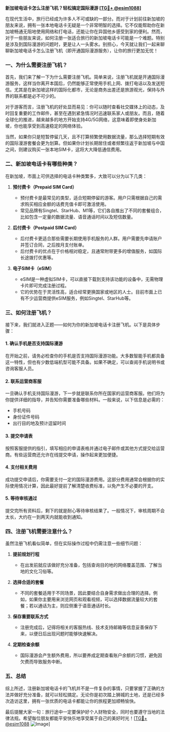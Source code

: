 **新加坡电话卡怎么注册飞机？轻松搞定国际漫游 [[TG💪+ @esim1088](https://t.me/s/esim1088)]**

在现代生活中，旅行已经成为许多人不可或缺的一部分。而对于计划前往新加坡的朋友来说，拥有一张本地电话卡无疑是一个非常明智的选择。它不仅能帮助你在新加坡畅通无阻地使用网络和打电话，还能让你在异国他乡感受到家的便利。然而，对于一些朋友来说，如何注册一张适合旅行的新加坡电话卡可能是一个难题。特别是涉及到国际漫游的问题时，更是让人一头雾水。别担心，今天就让我们一起来聊聊新加坡电话卡怎么注册飞机（即开通国际漫游服务），让你的旅行更加无忧！

### 一、为什么需要注册飞机？

首先，我们来了解一下为什么需要注册飞机。简单来说，注册飞机就是开通国际漫游服务，这样当你离开本国后，仍然能够正常使用手机上网、拨打电话以及发送短信。尤其是在新加坡这样的国际化都市，无论是商务出差还是旅游观光，保持与外界的联系都是必不可少的。

对于游客而言，注册飞机的好处显而易见：你可以随时查看社交媒体上的动态，及时回复重要的工作邮件，甚至在遇到紧急情况时迅速联系家人或朋友。而且，随着全球化的推进，越来越多的地方开始支持4G/5G网络，这意味着即使身处新加坡，你也能享受到高速稳定的网络体验。

当然，如果你只是短暂停留几天，且不打算频繁使用数据流量，那么选择短期有效的国际漫游套餐会更为划算。但如果你计划长期居住或者频繁往返于新加坡与中国之间，则建议购买一张本地SIM卡，这将大大降低通信费用。

### 二、新加坡电话卡有哪些种类？

在新加坡，市面上可供选择的电话卡种类繁多，大致可以分为以下几类：

1. **预付费卡（Prepaid SIM Card）**
   - 预付费卡是最常见的类型，适合短期停留的游客。用户只需根据自己的需求购买相应金额的话费充值卡即可激活使用。
   - 常见品牌有Singtel、StarHub、M1等，它们各自推出了不同的套餐组合，比如包含一定量的数据流量、语音通话时间以及短信数量。

2. **后付费卡（Postpaid SIM Card）**
   - 后付费卡更适合那些需要长期使用手机服务的人群。用户需要先申请账户并签订合同，之后按月支付账单。
   - 后付费卡的优点在于价格相对稳定，且通常附带更多的增值服务，如国际长途拨打优惠等。

3. **电子SIM卡（eSIM）**
   - eSIM是一种虚拟SIM卡，可以直接下载到支持该功能的设备中，无需物理卡片即可完成注册过程。
   - 它的优势在于灵活性高，适合经常更换国家或地区的人士。目前市面上已有不少运营商提供eSIM服务，例如Singtel、StarHub等。

### 三、如何注册飞机？

接下来，我们就进入正题——如何为你的新加坡电话卡注册飞机。以下是具体步骤：

#### 1. 确认手机是否支持国际漫游
在开始之前，请务必检查你的手机是否支持国际漫游功能。大多数智能手机都具备这一特性，但也有少数低端机型可能不具备。如果不确定，可以查阅手机说明书或咨询客服人员。

#### 2. 联系运营商客服
一旦确认手机支持国际漫游，下一步就是联系你所在国家的运营商客服。他们将为你提供详细的指导，并告知你需要准备哪些材料。一般来说，以下信息是必需的：
   - 手机号码
   - 身份证件号码
   - 出行目的地及预计逗留时间

#### 3. 提交申请表
按照客服提供的指引，填写相应的申请表格并通过电子邮件或其他方式提交给运营商。有些运营商还允许在线提交申请，操作起来更加便捷。

#### 4. 支付相关费用
成功提交申请后，你需要支付一定的国际漫游费用。这部分费用通常会根据你的实际使用情况计算，因此最好提前了解清楚收费标准，以免产生不必要的开支。

#### 5. 等待审核通过
提交完所有资料后，剩下的就是耐心等待审核结果了。一般情况下，审核周期不会太长，大约在一到两天内就能收到通知。

### 四、注册飞机需要注意什么？

虽然注册飞机看似简单，但在实际操作过程中仍需注意一些细节问题：

1. **提前规划行程**
   - 在出发前就应该做好充分准备，包括查询目的地的网络覆盖范围、了解当地的文化习俗等。
   
2. **选择合适的套餐**
   - 不同的套餐适用于不同场景，因此要结合自身需求做出合理的选择。例如，如果你主要用来浏览网页和观看视频，可以选择数据流量较大的套餐；若以通话为主，则应侧重于语音通话时长。

3. **保存重要联系方式**
   - 注册完成后，记得将相关的客服热线、技术支持邮箱等信息妥善保存下来，以便日后出现问题时能够快速解决。

4. **定期检查余额**
   - 国际漫游会产生额外费用，所以要养成定期查看账户余额的习惯，避免因欠费而导致服务中断。

### 五、总结

综上所述，注册新加坡电话卡的飞机并不是一件复杂的事情，只要掌握了正确的方法并做好充分准备，就可以轻松搞定。无论你是初次踏上狮城的土地，还是已经多次造访这里，拥有一张优质的电话卡都能让你的旅程更加顺畅愉快。

最后提醒大家一句：旅行途中一定要保护好个人财物安全，同时也要遵守当地的法律法规。希望每位朋友都能平安快乐地享受属于自己的美好时光！[[TG💪+ @esim1088](https://t.me/s/esim1088) ![Image](https://i.postimg.cc/4NQfJmqS/Snipaste-2025-05-13-00-14-12.png)]